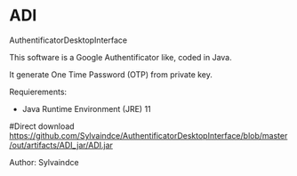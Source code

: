 # ADI
AuthentificatorDesktopInterface

This software is a Google Authentificator like, coded in Java.

It generate One Time Password (OTP) from private key.

Requierements:
- Java Runtime Environment (JRE) 11

#Direct download
https://github.com/Sylvaindce/AuthentificatorDesktopInterface/blob/master/out/artifacts/ADI_jar/ADI.jar

Author:
Sylvaindce

